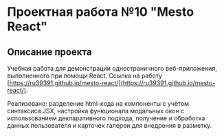 # Проектная работа №10 "Mesto React"

## Описание проекта

Учебная работа для демонстрации одностраничного веб-приложения, выполненного при помощи React. Ссылка на работу [https://ru39391.github.io/mesto-react/](https://ru39391.github.io/mesto-react/).

Реализовано: разделение html-кода на компоненты с учётом синтаксиса JSX, настройка функционала модальных окон с использованием декларативного подхода, получение и обработка данных пользователя и карточек галереи для внедрения в разметку.